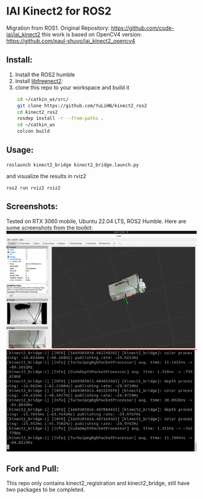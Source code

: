 # IAI Kinect2 for ROS2

Migration from ROS1.
Original Repository: https://github.com/code-iai/iai_kinect2
this work is based on OpenCV4 version: https://github.com/paul-shuvo/iai_kinect2_opencv4


## Install:

1. Install the ROS2 humble
2. Install [libfreenect2](https://github.com/OpenKinect/libfreenect2):
3. clone this repo to your workspace and build it
```bash
    cd ~/catkin_ws/src/
    git clone https://github.com/YuLiHN/kinect2_ros2
    cd kinect2_ros2
    rosdep install -r --from-paths .
    cd ~/catkin_ws
    colcon build
```

## Usage:
```
roslaunch kinect2_bridge kinect2_bridge.launch.py
```
and visualize the results in rviz2
```
ros2 run rviz2 rviz2
```

## Screenshots:
Tested on RTX 3060 mobile, Ubuntu 22.04 LTS, ROS2 Humble.
Here are some screenshots from the toolkit:
![rviz2](imgs/rviz2.png)
![console](imgs/console.png)



## Fork and Pull:
This repo only contains kinect2_registration and kinect2_bridge, still have two packages to be completed.